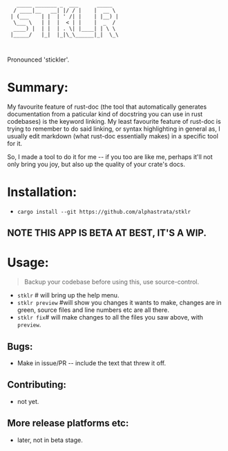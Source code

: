 ``` 
   _____ _______ _  ___      _____  
  / ____|__   __| |/ / |    |  __ \ 
 | (___    | |  | ' /| |    | |__) |
  \___ \   | |  |  < | |    |  _  / 
  ____) |  | |  | . \| |____| | \ \ 
 |_____/   |_|  |_|\_\______|_|  \_\
                                    
                                    
```
Pronounced 'stickler'.

# Summary:
My favourite feature of rust-doc (the tool that automatically generates documentation from a paticular kind of docstring you can use in rust codebases) is
the keyword linking.
My least favourite feature of rust-doc is trying to remember to do said linking, or syntax highlighting in general as, I usually edit markdown (what rust-doc essentially makes) in a specific tool for it.

So, I made a tool to do it for me -- if you too are like me, perhaps it'll not only bring you joy, but also up the quality of your crate's docs.

# Installation:
- `cargo install --git https://github.com/alphastrata/stklr `

## NOTE THIS APP IS BETA AT BEST, IT'S A WIP.

# Usage:
> Backup your codebase before using this, use source-control.
- `stklr` # will bring up the help menu.
- `stklr preview` #will show you changes it wants to make, changes are in green, source files and line numbers etc are all there.
- `stklr fix`# will make changes to all the files you saw above, with `preview`.

## Bugs:
- Make in issue/PR -- include the text that threw it off.

## Contributing:
- not yet.

## More release platforms etc:
- later, not in beta stage.




